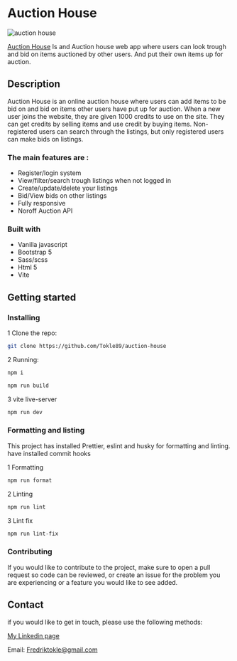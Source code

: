 # Auction House
 ![auction house](https://github.com/Tokle89/auction-house/assets/94007467/e4ce33a7-b00c-47ae-b079-bf0245a0516d)

 [Auction House](https://rococo-churros-9ca4d1.netlify.app/) Is and Auction house web app where users can look trough and bid on items auctioned by other users. And put their own items up for auction.

 ## Description
 
 Auction House is an online auction house where users can add items to be bid on and bid on items other users have put up for auction. When a new user joins the website, they are given 1000 credits to use on the site. They can get credits by selling items and use credit by buying items. Non-registered users can search through the listings, but only registered users can make bids on listings.

 ### The main features are :
 - Register/login system
 - View/filter/search trough listings when not logged in
 - Create/update/delete your listings
 - Bid/View bids on other listings
 - Fully responsive
 - Noroff Auction API

### Built with
- Vanilla javascript
- Bootstrap 5
- Sass/scss
- Html 5
- Vite
 
## Getting started


### Installing

1 Clone the repo:
```bash
git clone https://github.com/Tokle89/auction-house
```

2 Running:
```bash 
npm i
```
```bash
npm run build
```

3 vite live-server
```bash
npm run dev
```


### Formatting and listing
This project has installed Prettier, eslint and husky for formatting and linting.
have installed commit hooks

1 Formatting
```bash
npm run format
```
2 Linting
```bash
npm run lint
```
3 Lint fix
```bash
npm run lint-fix
```

### Contributing
If you would like to contribute to the project, make sure to open a pull request so code can be reviewed, or create an issue for the problem you are experiencing or a feature you would like to see added.

## Contact
if you would like to get in touch, please use the following methods:

[My Linkedin page](https://www.linkedin.com/in/fredrik-tokle-0994a023b/)

Email: Fredriktokle@gmail.com




